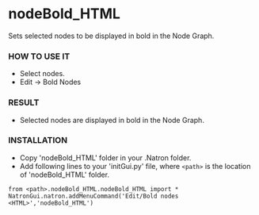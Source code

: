 # nodeBold_HTML

Sets selected nodes to be displayed in bold in the Node Graph.

### HOW TO USE IT

* Select nodes.
* Edit -> Bold Nodes <HTML>

### RESULT

* Selected nodes are displayed in bold in the Node Graph.

### INSTALLATION

* Copy 'nodeBold_HTML' folder in your .Natron folder.
* Add following lines to your 'initGui.py' file, where ``<path>`` is the location of 'nodeBold_HTML' folder.

```
from <path>.nodeBold_HTML.nodeBold_HTML import *
NatronGui.natron.addMenuCommand('Edit/Bold nodes <HTML>','nodeBold_HTML')
```